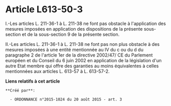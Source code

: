 # Article L613-50-3

I.-Les articles L. 211-36-1 à L. 211-38 ne font pas obstacle à l'application des mesures imposées en application des
dispositions de la présente sous-section et de la sous-section 9 de la présente section. 

II.-Les articles L. 211-36-1 à L. 211-38 ne font pas non plus obstacle à des mesures imposées à une entité mentionnée au IV
du c ou du d du paragraphe 2 de l'article 1er de la directive 2002/47/ CE du Parlement européen et du Conseil du 6 juin 2002
en application de la législation d'un autre Etat membre qui offre des garanties au moins équivalentes à celles mentionnées
aux articles L. 613-57 à L. 613-57-2.

**Liens relatifs à cet article**

	**Créé par**:

	  - ORDONNANCE n°2015-1024 du 20 août 2015 - art. 3
